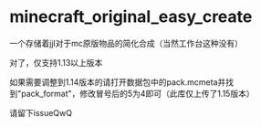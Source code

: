 # minecraft_original_easy_create
一个存储着jjl对于mc原版物品的简化合成（当然工作台这种没有）

对了，仅支持1.13以上版本

如果需要调整到1.14版本的请打开数据包中的pack.mcmeta并找到"pack_format"，修改冒号后的5为4即可（此库仅上传了1.15版本）

请留下issueQwQ
